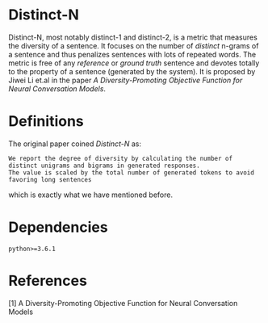 # Distinct-N

Distinct-N, most notably distinct-1 and distinct-2, is a metric that measures the
diversity of a sentence. It focuses on the number of *distinct* n-grams of a sentence and thus
penalizes sentences with lots of repeated words. The metric is free of any *reference* or *ground truth*
sentence and devotes totally to the property of a sentence (generated by the system).
It is proposed by Jiwei Li et.al in the paper *A Diversity-Promoting Objective Function for Neural Conversation Models*.

# Definitions

The original paper coined *Distinct-N* as:

    We report the degree of diversity by calculating the number of distinct unigrams and bigrams in generated responses.
    The value is scaled by the total number of generated tokens to avoid favoring long sentences
    
which is exactly what we have mentioned before.


# Dependencies
`python>=3.6.1`

# References

[1] A Diversity-Promoting Objective Function for Neural Conversation Models
